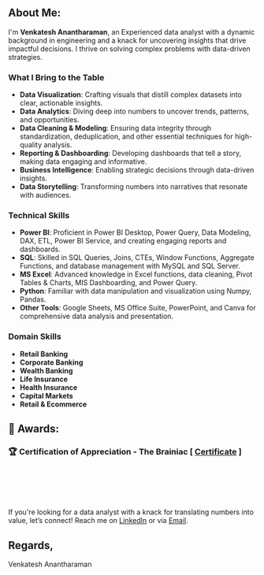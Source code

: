 ## About Me:

I'm **Venkatesh Anantharaman**, an Experienced data analyst with a dynamic background in engineering and a knack for uncovering insights that drive impactful decisions. I thrive on solving complex problems with data-driven strategies.

### What I Bring to the Table

- **Data Visualization**: Crafting visuals that distill complex datasets into clear, actionable insights.
- **Data Analytics**: Diving deep into numbers to uncover trends, patterns, and opportunities.
- **Data Cleaning & Modeling**: Ensuring data integrity through standardization, deduplication, and other essential techniques for high-quality analysis.
- **Reporting & Dashboarding**: Developing dashboards that tell a story, making data engaging and informative.
- **Business Intelligence**: Enabling strategic decisions through data-driven insights.
- **Data Storytelling**: Transforming numbers into narratives that resonate with audiences.

### Technical Skills

- **Power BI**: Proficient in Power BI Desktop, Power Query, Data Modeling, DAX, ETL, Power BI Service, and creating engaging reports and dashboards.
- **SQL**: Skilled in SQL Queries, Joins, CTEs, Window Functions, Aggregate Functions, and database management with MySQL and SQL Server.
- **MS Excel**: Advanced knowledge in Excel functions, data cleaning, Pivot Tables & Charts, MIS Dashboarding, and Power Query.
- **Python**: Familiar with data manipulation and visualization using Numpy, Pandas.
- **Other Tools**: Google Sheets, MS Office Suite, PowerPoint, and Canva for comprehensive data analysis and presentation.

### Domain Skills

- **Retail Banking**
- **Corporate Banking**
- **Wealth Banking**
- **Life Insurance**
- **Health Insurance**
- **Capital Markets**
- **Retail & Ecommerce**


## 🏅 Awards:
### 🏆 **Certification of Appreciation - The Brainiac** [ [Certificate](https://github.com/Venkatesh-Anantharaman/Assets/issues/1) ]



<br/>

<br/>
<br/>
<br/>

If you're looking for a data analyst with a knack for translating numbers into value, let’s connect! Reach me on [LinkedIn](https://www.linkedin.com/in/venkatesh-anantharaman/) or via [Email](mailto:venky.anantha@gmail.com).

Regards,
-
Venkatesh Anantharaman
